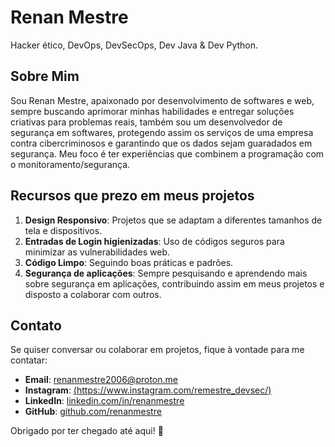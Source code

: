 # Renan Mestre

Hacker ético, DevOps, DevSecOps, Dev Java & Dev Python.

## Sobre Mim

Sou Renan Mestre, apaixonado por desenvolvimento  de softwares e web, sempre buscando aprimorar minhas habilidades e entregar soluções criativas para problemas reais, também sou um desenvolvedor de segurança em softwares, 
protegendo assim os serviços de uma empresa contra cibercriminosos e garantindo que os dados sejam guaradados em segurança. Meu foco é ter experiências que combinem a programação com o monitoramento/segurança.

## Recursos que prezo em meus projetos

1. **Design Responsivo**: Projetos que se adaptam a diferentes tamanhos de tela e dispositivos.
2. **Entradas de Login higienizadas**: Uso de códigos seguros para minimizar as vulnerabilidades web.
3. **Código Limpo**: Seguindo boas práticas e padrões.
4. **Segurança de aplicações**: Sempre pesquisando e aprendendo mais sobre segurança em aplicações, contribuindo assim em meus projetos e disposto a colaborar com outros.

## Contato

Se quiser conversar ou colaborar em projetos, fique à vontade para me contatar:

- **Email**: renanmestre2006@proton.me
- **Instagram**: [(https://www.instagram.com/remestre_devsec/)](https://www.instagram.com/remestre_devsec/)
- **LinkedIn**: [linkedin.com/in/renanmestre](https://linkedin.com/in/renanmestre)
- **GitHub**: [github.com/renanmestre](https://github.com/renanmestre)

Obrigado por ter chegado até aqui! :rocket:

